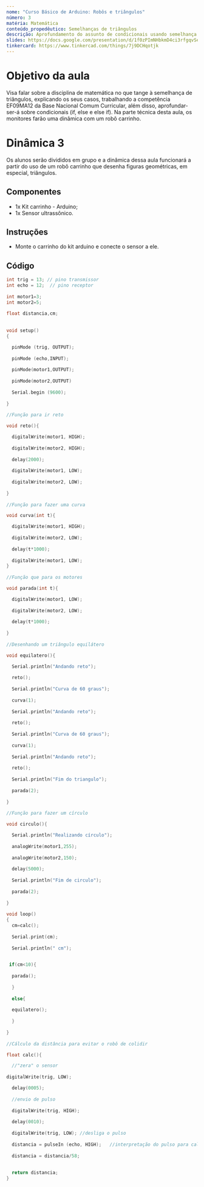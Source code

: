 ```yaml
---
nome: "Curso Básico de Arduino: Robôs e triângulos"
número: 3
matéria: Matemática
conteúdo_propedêutico: Semelhanças de triângulos 
descrição: Aprofundamento do assunto de condicionais usando semelhança de triângulos
slides: https://docs.google.com/presentation/d/1f0zPImNHbkmD4ci3rfgqvSet5OqodA3V
tinkercard: https://www.tinkercad.com/things/7j9DCHqotjk
---
```


# Objetivo da aula
Visa falar sobre a disciplina de matemática no que tange à semelhança de triângulos, explicando os seus casos, trabalhando a competência EF09MA12 da Base Nacional Comum Curricular, além disso, aprofundar-ser-á sobre condicionais (if, else e else if). Na parte técnica desta aula, os monitores farão uma dinâmica com um robô carrinho.

# Dinâmica 3
Os alunos serão divididos em grupo e a dinâmica dessa aula funcionará a partir do uso de um robô carrinho que desenha figuras geométricas, em especial, triângulos.

## Componentes
- 1x Kit carrinho - Arduino;
- 1x Sensor ultrassônico.

## Instruções
- Monte o carrinho do kit arduino e conecte o sensor a ele.

## Código
```c++
int trig = 13; // pino transmissor
int echo = 12;	// pino receptor
 
int motor1=3;
int motor2=5;
 
float distancia,cm;	
 
 
void setup()	
{

  pinMode (trig, OUTPUT);
  
  pinMode (echo,INPUT);
  
  pinMode(motor1,OUTPUT);
  
  pinMode(motor2,OUTPUT)
  
  Serial.begin (9600);
  
}
 
//Função para ir reto

void reto(){

  digitalWrite(motor1, HIGH);
  
  digitalWrite(motor2, HIGH);
  
  delay(2000);
  
  digitalWrite(motor1, LOW);
  
  digitalWrite(motor2, LOW);
  
}
 
//Função para fazer uma curva

void curva(int t){

  digitalWrite(motor1, HIGH);
  
  digitalWrite(motor2, LOW);
  
  delay(t*1000);
  
  digitalWrite(motor1, LOW);
}
 
//Função que para os motores

void parada(int t){

  digitalWrite(motor1, LOW);
  
  digitalWrite(motor2, LOW);
  
  delay(t*1000);
  
}
 
//Desenhando um triângulo equilátero

void equilatero(){

  Serial.println("Andando reto");
  
  reto();
  
  Serial.println("Curva de 60 graus");
  
  curva(1);
  
  Serial.println("Andando reto");
  
  reto();
  
  Serial.println("Curva de 60 graus");
  
  curva(1);
  
  Serial.println("Andando reto");
  
  reto();
  
  Serial.println("Fim do triangulo");
  
  parada(2);
  
}
 
//Função para fazer um círculo

void circulo(){

  Serial.println("Realizando círculo");
  
  analogWrite(motor1,255);
  
  analogWrite(motor2,150);
  
  delay(5000);
  
  Serial.println("Fim de circulo");
  
  parada(2);
 
}
 
void loop()
{
  cm=calc();
  
  Serial.print(cm);
  
  Serial.println(" cm");

  
 if(cm<10){
 
  parada();
  
  }
  
  else{
  
  equilatero();
  
  }
  
}
 
//Cálculo da distância para evitar o robô de colidir

float calc(){

  //"zera" o sensor
  
digitalWrite(trig, LOW);

  delay(0005);
  
  //envio de pulso
  
  digitalWrite(trig, HIGH);
  
  delay(0010);
  
  digitalWrite(trig, LOW); //desliga o pulso
  
  distancia = pulseIn (echo, HIGH);   //interpretação do pulso para calcular a distância
  
  distancia = distancia/58;
  
  
  return distancia;
}
```
